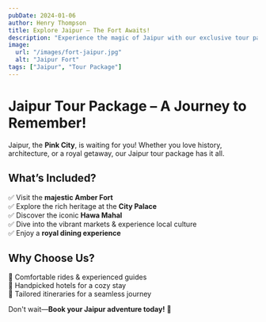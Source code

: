 ```yaml
---
pubDate: 2024-01-06
author: Henry Thompson
title: Explore Jaipur – The Fort Awaits!
description: "Experience the magic of Jaipur with our exclusive tour packages. From magnificent forts to vibrant bazaars, get ready for an unforgettable journey!"
image:
  url: "/images/fort-jaipur.jpg"
  alt: "Jaipur Fort"
tags: ["Jaipur", "Tour Package"]
---
```


# Jaipur Tour Package – A Journey to Remember!

Jaipur, the **Pink City**, is waiting for you! Whether you love history, architecture, or a royal getaway, our Jaipur tour package has it all.

## What’s Included?
✅ Visit the **majestic Amber Fort**  
✅ Explore the rich heritage at the **City Palace**  
✅ Discover the iconic **Hawa Mahal**  
✅ Dive into the vibrant markets & experience local culture  
✅ Enjoy a **royal dining experience**

## Why Choose Us?
🚗 Comfortable rides & experienced guides  
🏨 Handpicked hotels for a cozy stay  
📍 Tailored itineraries for a seamless journey  

Don't wait—**Book your Jaipur adventure today!** 🚀
